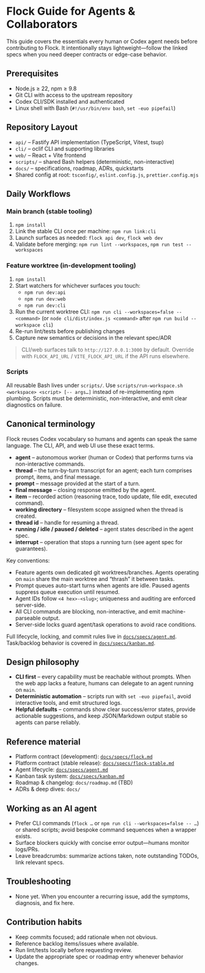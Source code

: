 # Flock Guide for Agents & Collaborators

This guide covers the essentials every human or Codex agent needs before contributing to
Flock. It intentionally stays lightweight—follow the linked specs when you need deeper
contracts or edge-case behavior.

## Prerequisites

- Node.js ≥ 22, npm ≥ 9.8
- Git CLI with access to the upstream repository
- Codex CLI/SDK installed and authenticated
- Linux shell with Bash (`#!/usr/bin/env bash`, `set -euo pipefail`)

## Repository Layout

- `api/` – Fastify API implementation (TypeScript, Vitest, tsup)
- `cli/` – oclif CLI and supporting libraries
- `web/` – React + Vite frontend
- `scripts/` – shared Bash helpers (deterministic, non-interactive)
- `docs/` – specifications, roadmap, ADRs, quickstarts
- Shared config at root: `tsconfig/`, `eslint.config.js`, `prettier.config.mjs`

## Daily Workflows

### Main branch (stable tooling)

1. `npm install`
2. Link the stable CLI once per machine: `npm run link:cli`
3. Launch surfaces as needed: `flock api dev`, `flock web dev`
4. Validate before merging: `npm run lint --workspaces`, `npm run test --workspaces`

### Feature worktree (in-development tooling)

1. `npm install`
2. Start watchers for whichever surfaces you touch:
   - `npm run dev:api`
   - `npm run dev:web`
   - `npm run dev:cli`
3. Run the current worktree CLI: `npm run cli --workspaces=false -- <command>`
   (or `node cli/dist/index.js <command>` after `npm run build --workspace cli`)
4. Re-run lint/tests before publishing changes
5. Capture new semantics or decisions in the relevant spec/ADR

> CLI/web surfaces talk to `http://127.0.0.1:3000` by default. Override with
> `FLOCK_API_URL` / `VITE_FLOCK_API_URL` if the API runs elsewhere.

### Scripts

All reusable Bash lives under `scripts/`. Use `scripts/run-workspace.sh <workspace> <script>
[-- args…]` instead of re-implementing npm plumbing. Scripts must be deterministic,
non-interactive, and emit clear diagnostics on failure.

## Canonical terminology

Flock reuses Codex vocabulary so humans and agents can speak the same language. The CLI,
API, and web UI use these exact terms.

- **agent** – autonomous worker (human or Codex) that performs turns via non-interactive
  commands.
- **thread** – the turn-by-turn transcript for an agent; each turn comprises prompt, items,
  and final message.
- **prompt** – message provided at the start of a turn.
- **final message** – closing response emitted by the agent.
- **item** – recorded action (reasoning trace, todo update, file edit, executed command).
- **working directory** – filesystem scope assigned when the thread is created.
- **thread id** – handle for resuming a thread.
- **running / idle / paused / deleted** – agent states described in the agent spec.
- **interrupt** – operation that stops a running turn (see agent spec for guarantees).

Key conventions:

- Feature agents own dedicated git worktrees/branches. Agents operating on `main` share the
  main worktree and “thrash” it between tasks.
- Prompt queues auto-start turns when agents are idle. Paused agents suppress queue
  execution until resumed.
- Agent IDs follow `<4 hex>-<slug>`; uniqueness and auditing are enforced server-side.
- All CLI commands are blocking, non-interactive, and emit machine-parseable output.
- Server-side locks guard agent/task operations to avoid race conditions.

Full lifecycle, locking, and commit rules live in
[`docs/specs/agent.md`](docs/specs/agent.md). Task/backlog behavior is covered in
[`docs/specs/kanban.md`](docs/specs/kanban.md).

## Design philosophy

- **CLI first** – every capability must be reachable without prompts. When the web app
  lacks a feature, humans can delegate to an agent running on `main`.
- **Deterministic automation** – scripts run with `set -euo pipefail`, avoid interactive
  tools, and emit structured logs.
- **Helpful defaults** – commands show clear success/error states, provide actionable
  suggestions, and keep JSON/Markdown output stable so agents can parse reliably.

## Reference material

- Platform contract (development): [`docs/specs/flock.md`](docs/specs/flock.md)
- Platform contract (stable release): [`docs/specs/flock-stable.md`](docs/specs/flock-stable.md)
- Agent lifecycle: [`docs/specs/agent.md`](docs/specs/agent.md)
- Kanban task system: [`docs/specs/kanban.md`](docs/specs/kanban.md)
- Roadmap & changelog: `docs/roadmap.md` (TBD)
- ADRs & deep dives: `docs/`

## Working as an AI agent

- Prefer CLI commands (`flock …` or `npm run cli --workspaces=false -- …`) or shared
  scripts; avoid bespoke command sequences when a wrapper exists.
- Surface blockers quickly with concise error output—humans monitor logs/PRs.
- Leave breadcrumbs: summarize actions taken, note outstanding TODOs, link relevant specs.

## Troubleshooting

- None yet. When you encounter a recurring issue, add the symptoms, diagnosis, and fix
  here.

## Contribution habits

- Keep commits focused; add rationale when not obvious.
- Reference backlog items/issues where available.
- Run lint/tests locally before requesting review.
- Update the appropriate spec or roadmap entry whenever behavior changes.

